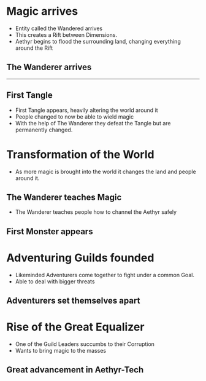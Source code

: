 # Magic arrives
- Entity called the Wandered arrives
- This creates a Rift between Dimensions.
- Aethyr begins to flood the surrounding land, changing everything around the Rift
## The Wanderer arrives

******
## First Tangle
- First Tangle appears, heavily altering the world around it
- People changed to now be able to wield magic
- With the help of The Wanderer they defeat the Tangle but are permanently changed.

# Transformation of the World
- As more magic is brought into the world it changes the land and people around it.
## The Wanderer teaches Magic
- The Wanderer teaches people how to channel the Aethyr safely
## First Monster appears

# Adventuring Guilds founded
- Likeminded Adventurers come together to fight under a common Goal. 
- Able to deal with bigger threats
## Adventurers set themselves apart

# Rise of the Great Equalizer
- One of the Guild Leaders succumbs to their Corruption 
- Wants to bring magic to the masses

## Great advancement in Aethyr-Tech


